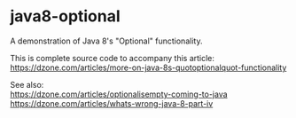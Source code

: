 # java8-optional
A demonstration of Java 8's "Optional" functionality.

This is complete source code to accompany this article:<br/>
https://dzone.com/articles/more-on-java-8s-quotoptionalquot-functionality

See also:<br/>
https://dzone.com/articles/optionalisempty-coming-to-java<br/>
https://dzone.com/articles/whats-wrong-java-8-part-iv
